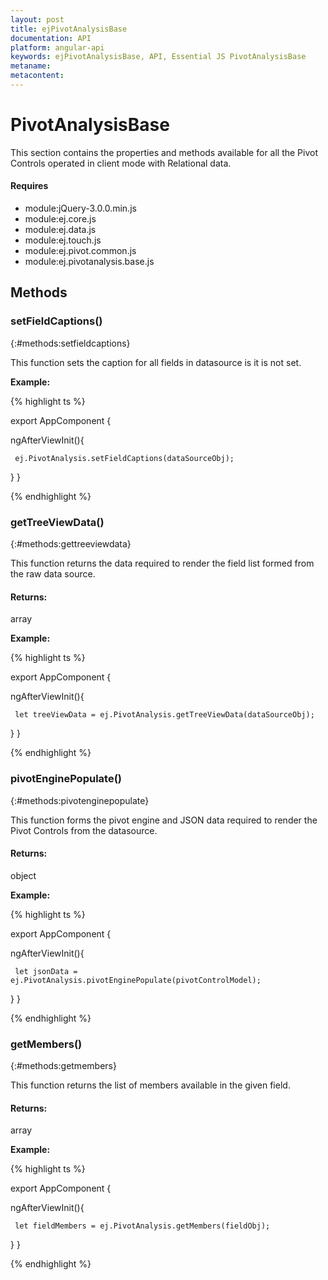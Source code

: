 ```yaml
---
layout: post
title: ejPivotAnalysisBase
documentation: API
platform: angular-api
keywords: ejPivotAnalysisBase, API, Essential JS PivotAnalysisBase
metaname: 
metacontent: 
---
```


# PivotAnalysisBase
<ts  isFrameWork="true" />

This section contains the properties and methods available for all the Pivot Controls operated in client mode with Relational data. 

#### Requires

* module:jQuery-3.0.0.min.js
* module:ej.core.js
* module:ej.data.js
* module:ej.touch.js
* module:ej.pivot.common.js
* module:ej.pivotanalysis.base.js

## Methods

### setFieldCaptions()
{:#methods:setfieldcaptions}

This function sets the caption for all fields in datasource is it is not set.

**Example:**

{% highlight ts %}

export AppComponent {
    
  ngAfterViewInit(){

     ej.PivotAnalysis.setFieldCaptions(dataSourceObj);
  }
 }

{% endhighlight %}

### getTreeViewData()
{:#methods:gettreeviewdata}

This function returns the data required to render the field list formed from the raw data source.

#### Returns: 

array

**Example:**

{% highlight ts %}

export AppComponent {
    
  ngAfterViewInit(){

     let treeViewData = ej.PivotAnalysis.getTreeViewData(dataSourceObj);
  }
 }

{% endhighlight %}

### pivotEnginePopulate()
{:#methods:pivotenginepopulate}

This function forms the pivot engine and JSON data required to render the Pivot Controls from the datasource.

#### Returns:

object

**Example:**

{% highlight ts %}

export AppComponent {
    
  ngAfterViewInit(){

     let jsonData = ej.PivotAnalysis.pivotEnginePopulate(pivotControlModel);
  }
 }

{% endhighlight %}

### getMembers()
{:#methods:getmembers}

This function returns the list of members available in the given field.

#### Returns:

array

**Example:**

{% highlight ts %}

export AppComponent {
    
  ngAfterViewInit(){

     let fieldMembers = ej.PivotAnalysis.getMembers(fieldObj);
  }
 }

{% endhighlight %}
